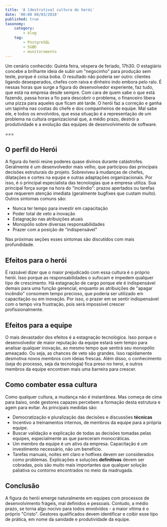 ```yaml
---
title: 'A [destrutiva] cultura do herói'
date: '00:00 08/03/2018'
published: true
taxonomy:
    category:
        - blog
    tag:
        - PostgreSQL
        - SGBD
        - monitoramento
---
```


Um cenário conhecido: Quinta feira, véspera de feriado, 17h30. O estagiário concebe a brilhante ideia de subir um "negocinho" para produção sem teste, porque é coisa boba. O resultado não poderia ser outro: clientes ligando desesperados, chefes com raiva e dinheiro indo embora pelo ralo. É nessas horas que surge a figura do desenvolvedor experiente, faz tudo, que está na empresa desde sempre. Com cara de quem sabe o que está fazendo, passa horas a fio para descobrir o problema, o financeiro libera uma pizza para aqueles que ficam até tarde. O herói faz a correção e ganha um tapinha nas costas do chefe e dos companheiros de equipe. Mal sabe ele, e todos os envolvidos, que essa situação é a representação de um problema na cultura organizacional que, a médio prazo, destrói a produtividade e a evolução das equipes de desenvolvimento de software.

===

## O perfil do Herói

A figura do herói reúne poderes quase divinos durante catástrofes. Geralmente é um desenvolvedor mais velho, que participou das principais decisões estruturais do projeto. Sobreviveu à mudanças de chefes, dilatações e cortes na equipe e outras adaptações organizacionais. Por isso, é o principal especialista das tecnologias que a empresa utiliza. Sua principal força surge na hora do "incêndio": prazos apertados ou tarefas que requerem atenção imediata (geralmente bugfixes que custam muito). Outros sintomas comuns são:

- Nunca ter tempo para investir em capacitação
- Poder total de veto a inovação
- Estagnação nas atribuições atuais
- Monopólio sobre diversas responsabilidades
- Prazer com a posição de "indispensável"

Nas próximas seções esses sintomas são discutidos com mais profundidade.

## Efeitos para o herói

É razoável dizer que o maior prejudicado com essa cultura é o próprio herói. Isso porque as responsabilidades o sufocam e impedem qualquer tipo de crescimento. Há estagnação de cargo porque ele é indispensável demais para uma função gerencial, enquanto as atribuições de "apagar incêndio" consomem tempo precioso, que poderia ser utilizado em capacitação ou em inovação. Por isso, o prazer em se sentir indispensável com o tempo vira frustração, pois será impossível crescer profissionalmente.

## Efeitos para a equipe

O mais devastador dos efeitos é a estagnação tecnológica. Isso porque o desenvolvedor de maior reputação da equipe estará sem tempo para analisar qualquer inovação, ao mesmo tempo que sentirá seu monopólio  ameaçado. Ou seja, as chances de veto são grandes. Isso rapidamente desmotiva novos membros com ideias frescas. Além disso, o conhecimento (seja do processo, seja da tecnologia) fica preso no heroi, e outros membros da equipe encontram mais uma barreira para crescer.

## Como combater essa cultura

Como qualquer cultura, a mudança não é instantânea. Mas começa de cima para baixo, onde gestores capazes percebem a formação desta estrutura e agem para evitar. As principais medidas são:

- Democratização e pluralização das decisões e discussões **técnicas**
- Incentivo a treinamentos internos, de membros da equipe para a própria equipe.
- Buscar validação e explicação de todas as decisões tomadas pelas equipes, especialmente as que pareceram monocráticas.
- Um membro da equipe é um ativo da empresa. Capacitação é um investimento necessário, não um benefício.
- Tarefas manuais, noites em claro e hotfixes devem ser considerados como problemas. Explicações e soluções **definitivas** devem ser cobradas, pois são muito mais importantes que qualquer solução paliativa ou contorno encontrados no meio da madrugada.

## Conclusão
A figura do herói emerge naturalmente em equipes com processos de desenvolvimento frágeis, mal definidos e pessoais. Contudo, a médio prazo, se torna algo nocivo para todos envolvidos - a maior vítima é o próprio "Cristo". Gestores qualificados devem identificar e coibir esse tipo de prática, em nome da sanidade e produtividade da equipe.
